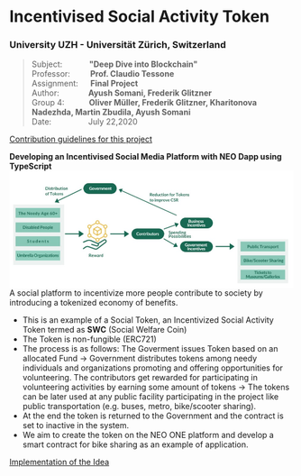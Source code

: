 # Incentivised Social Activity Token
### University UZH - Universität Zürich, Switzerland

> Subject: &nbsp;  &emsp; &emsp; **"Deep Dive into Blockchain"** <br>
> Professor:&emsp; &emsp; **Prof. Claudio Tessone** <br>
> Assignment: &emsp; **Final Project** <br>
> Author: &nbsp; &nbsp; &emsp; &emsp;**Ayush Somani, Frederik Glitzner** <br>
> Group 4: &ensp; &ensp; &emsp; **Oliver Müller, Frederik Glitzner, Kharitonova Nadezhda, Martin Zbudila, Ayush Somani** <br>
> Date: &ensp; &ensp; &emsp; &emsp; &nbsp;July 22,2020  <br>

[Contribution guidelines for this project](docs/CONTRIBUTING.md) <br>



<b> Developing an Incentivised Social Media Platform with NEO Dapp using TypeScript</b> <br>
<img src='docs/Schema Diagram.jpg' align="center" width=800> <br>
A social platform to incentivize more people contribute to society by introducing a tokenized economy of benefits.  <br>
- This is an example of a Social Token, an Incentivized Social Activity Token termed as **SWC** (Social Welfare Coin) <br>
- The Token is non-fungible (ERC721)<br>
- The process is as follows: The Goverment issues Token based on an allocated Fund -> Government distributes tokens among needy individuals and organizations promoting and offering opportunities for volunteering. The contributors get rewarded for participating in volunteering activities by earning some amount of tokens -> The tokens can be later used at any public facility participating in the project like public transportation (e.g. buses, metro, bike/scooter sharing).
- At the end the token is returned to the Government and the contract is set to inactive in the system.
- We aim to create the token on the NEO ONE platform and develop a smart contract for bike sharing as an example of application.

[Implementation of the Idea](docs/Implementation.md)
